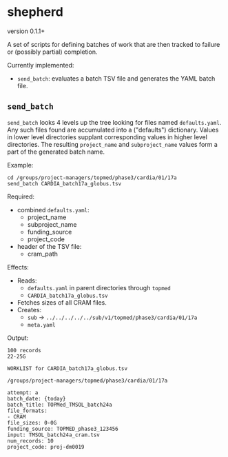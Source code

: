 # shepherd

version 0.1.1+

A set of scripts for defining batches of work that are then tracked to failure
or (possibly partial) completion.

Currently implemented:

* `send_batch`: evaluates a batch TSV file and generates the YAML batch file.

## `send_batch`

`send_batch` looks 4 levels up the tree looking for files named
`defaults.yaml`. Any such files found are accumulated into a ("defaults")
dictionary. Values in lower level directories supplant corresponding values in
higher level directories. The resulting `project_name` and `subproject_name`
values form a part of the generated batch name.

Example:

    cd /groups/project-managers/topmed/phase3/cardia/01/17a
    send_batch CARDIA_batch17a_globus.tsv

Required:

* combined `defaults.yaml`:
  - project_name
  - subproject_name
  - funding_source
  - project_code
* header of the TSV file:
  - cram_path

Effects:

* Reads:
  - `defaults.yaml` in parent directories through `topmed`
  - `CARDIA_batch17a_globus.tsv`
* Fetches sizes of all CRAM files.
* Creates:
  - `sub` -> `../../../../../sub/v1/topmed/phase3/cardia/01/17a`
  - `meta.yaml`

Output:

    100 records
    22-25G

    WORKLIST for CARDIA_batch17a_globus.tsv

    /groups/project-managers/topmed/phase3/cardia/01/17a

    attempt: a
    batch_date: {today}
    batch_title: TOPMed_TMSOL_batch24a
    file_formats:
    - CRAM
    file_sizes: 0-0G
    funding_source: TOPMED_phase3_123456
    input: TMSOL_batch24a_cram.tsv
    num_records: 10
    project_code: proj-dm0019
